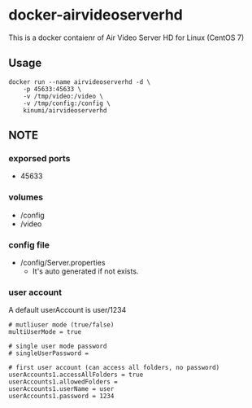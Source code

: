 # docker-airvideoserverhd

This is a docker contaienr of Air Video Server HD for Linux (CentOS 7)

## Usage

```
docker run --name airvideoserverhd -d \
    -p 45633:45633 \
    -v /tmp/video:/video \
    -v /tmp/config:/config \
    kinumi/airvideoserverhd
```

## NOTE

### exporsed ports

* 45633


### volumes

* /config
* /video


### config file

* /config/Server.properties
  * It's auto generated if not exists.


### user account

A default userAccount is user/1234

```
# mutliuser mode (true/false)
multiUserMode = true

# single user mode password
# singleUserPassword =

# first user account (can access all folders, no password)
userAccounts1.accessAllFolders = true
userAccounts1.allowedFolders =
userAccounts1.userName = user
userAccounts1.password = 1234
```
